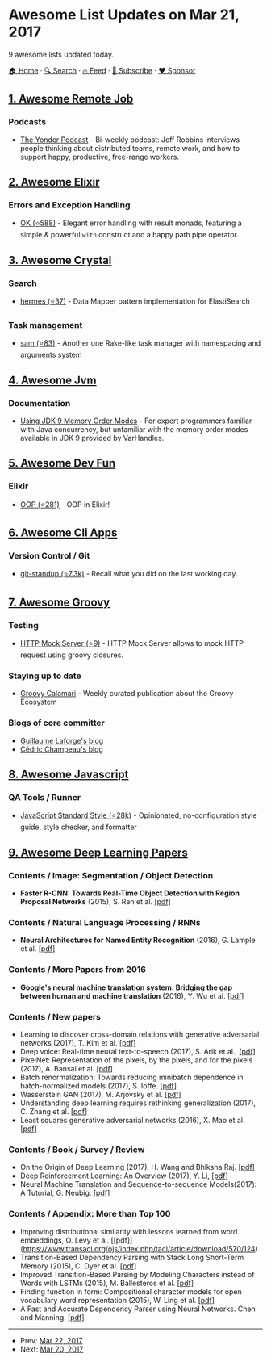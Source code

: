 # Awesome List Updates on Mar 21, 2017

9 awesome lists updated today.

[🏠 Home](/README.md) · [🔍 Search](https://www.trackawesomelist.com/search/) · [🔥 Feed](https://www.trackawesomelist.com/rss.xml) · [📮 Subscribe](https://trackawesomelist.us17.list-manage.com/subscribe?u=d2f0117aa829c83a63ec63c2f&id=36a103854c) · [❤️  Sponsor](https://github.com/sponsors/theowenyoung)



## [1. Awesome Remote Job](/content/lukasz-madon/awesome-remote-job/README.md)

### Podcasts

*   [The Yonder Podcast](https://www.yonder.io/post?category=Podcast) - Bi-weekly podcast: Jeff Robbins interviews people thinking about distributed teams, remote work, and how to support happy, productive, free-range workers.

## [2. Awesome Elixir](/content/h4cc/awesome-elixir/README.md)

### Errors and Exception Handling

*   [OK (⭐588)](https://github.com/CrowdHailer/OK) - Elegant error handling with result monads, featuring a simple & powerful `with` construct and a happy path pipe operator.

## [3. Awesome Crystal](/content/veelenga/awesome-crystal/README.md)

### Search

*   [hermes (⭐37)](https://github.com/imdrasil/hermes.cr) - Data Mapper pattern implementation for ElastiSearch

### Task management

*   [sam (⭐83)](https://github.com/imdrasil/sam.cr) - Another one Rake-like task manager with namespacing and arguments system

## [4. Awesome Jvm](/content/deephacks/awesome-jvm/README.md)

### Documentation

*   [Using JDK 9 Memory Order Modes](http://gee.cs.oswego.edu/dl/html/j9mm.html) - For expert programmers familiar with Java concurrency, but unfamiliar with the memory order modes available in JDK 9 provided by VarHandles.

## [5. Awesome Dev Fun](/content/mislavcimpersak/awesome-dev-fun/README.md)

### Elixir

*   [OOP (⭐281)](https://github.com/wojtekmach/oop) - OOP in Elixir!

## [6. Awesome Cli Apps](/content/agarrharr/awesome-cli-apps/README.md)

### Version Control / Git

*   [git-standup (⭐7.3k)](https://github.com/kamranahmedse/git-standup) - Recall what you did on the last working day.

## [7. Awesome Groovy](/content/kdabir/awesome-groovy/README.md)

### Testing

*   [HTTP Mock Server (⭐9)](https://github.com/TouK/http-mock-server) - HTTP Mock Server allows to mock HTTP request using groovy closures.

### Staying up to date

*   [Groovy Calamari](http://groovycalamari.com/) - Weekly curated publication about the Groovy Ecosystem

### Blogs of core committer

*   [Guillaume Laforge's blog](http://glaforge.appspot.com/)
*   [Cédric Champeau's blog](http://melix.github.io/blog/)

## [8. Awesome Javascript](/content/sorrycc/awesome-javascript/README.md)

### QA Tools / Runner

*   [JavaScript Standard Style (⭐28k)](https://github.com/feross/standard) - Opinionated, no-configuration style guide, style checker, and formatter

## [9. Awesome Deep Learning Papers](/content/terryum/awesome-deep-learning-papers/README.md)

### Contents / Image: Segmentation / Object Detection

*   **Faster R-CNN: Towards Real-Time Object Detection with Region Proposal Networks** (2015), S. Ren et al. [\[pdf\]](http://papers.nips.cc/paper/5638-faster-r-cnn-towards-real-time-object-detection-with-region-proposal-networks.pdf)

### Contents / Natural Language Processing / RNNs

*   **Neural Architectures for Named Entity Recognition** (2016), G. Lample et al. [\[pdf\]](http://aclweb.org/anthology/N/N16/N16-1030.pdf)

### Contents / More Papers from 2016

*   **Google's neural machine translation system: Bridging the gap between human and machine translation** (2016), Y. Wu et al. [\[pdf\]](https://arxiv.org/pdf/1609.08144)

### Contents / New papers

*   Learning to discover cross-domain relations with generative adversarial networks (2017), T. Kim et al. [\[pdf\]](http://arxiv.org/pdf/1703.05192v1.pdf)
*   Deep voice: Real-time neural text-to-speech (2017), S. Arik et al., [\[pdf\]](http://arxiv.org/pdf/1702.07825v2.pdf)
*   PixelNet: Representation of the pixels, by the pixels, and for the pixels (2017), A. Bansal et al. [\[pdf\]](http://arxiv.org/pdf/1702.06506v1.pdf)
*   Batch renormalization: Towards reducing minibatch dependence in batch-normalized models (2017), S. Ioffe. [\[pdf\]](https://arxiv.org/abs/1702.03275)
*   Wasserstein GAN (2017), M. Arjovsky et al. [\[pdf\]](https://arxiv.org/pdf/1701.07875v1)
*   Understanding deep learning requires rethinking generalization (2017), C. Zhang et al. [\[pdf\]](https://arxiv.org/pdf/1611.03530)
*   Least squares generative adversarial networks (2016), X. Mao et al. [\[pdf\]](https://arxiv.org/abs/1611.04076v2)

### Contents / Book / Survey / Review

*   On the Origin of Deep Learning (2017), H. Wang and Bhiksha Raj. [\[pdf\]](https://arxiv.org/pdf/1702.07800)
*   Deep Reinforcement Learning: An Overview (2017), Y. Li, [\[pdf\]](http://arxiv.org/pdf/1701.07274v2.pdf)
*   Neural Machine Translation and Sequence-to-sequence Models(2017): A Tutorial, G. Neubig. [\[pdf\]](http://arxiv.org/pdf/1703.01619v1.pdf)

### Contents / Appendix: More than Top 100

*   Improving distributional similarity with lessons learned from word embeddings, O. Levy et al. \[\[pdf]] (<https://www.transacl.org/ojs/index.php/tacl/article/download/570/124>)
*   Transition-Based Dependency Parsing with Stack Long Short-Term Memory (2015), C. Dyer et al. [\[pdf\]](http://aclweb.org/anthology/P/P15/P15-1033.pdf)
*   Improved Transition-Based Parsing by Modeling Characters instead of Words with LSTMs (2015), M. Ballesteros et al. [\[pdf\]](http://aclweb.org/anthology/D/D15/D15-1041.pdf)
*   Finding function in form: Compositional character models for open vocabulary word representation (2015), W. Ling et al. [\[pdf\]](http://aclweb.org/anthology/D/D15/D15-1176.pdf)
*   A Fast and Accurate Dependency Parser using Neural Networks. Chen and Manning. [\[pdf\]](http://cs.stanford.edu/people/danqi/papers/emnlp2014.pdf)

---

- Prev: [Mar 22, 2017](/content/2017/03/22/README.md)
- Next: [Mar 20, 2017](/content/2017/03/20/README.md)